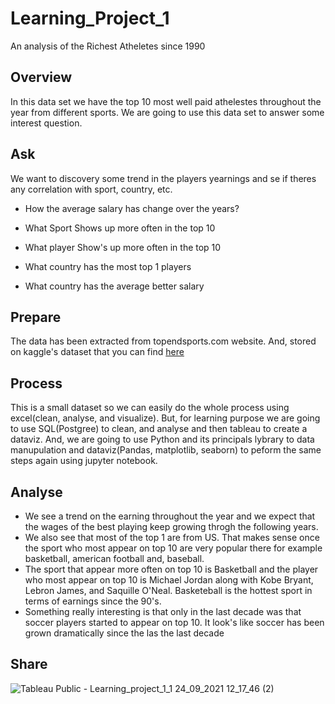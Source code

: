 # Learning_Project_1
An analysis of the Richest Atheletes since 1990 

## Overview
In this data set we have the top 10 most well paid athelestes throughout the year from different sports. We are going to use this data set to answer some interest question.

## Ask
  We want to discovery some trend in the players yearnings and se if theres any correlation with sport, country, etc.
  + How the average salary has change over the years?
	
  + What Sport Shows up more often in the top 10
	
  + What player Show's up more often in the top 10
	
  - What country has the most top 1 players 
	
  - What country has the average better salary

## Prepare 
The data has been extracted from topendsports.com website. And, stored on kaggle's dataset that you can find [here](https://www.kaggle.com/parulpandey/forbes-highest-paid-athletes-19902019)

## Process 
This is a small dataset so we can easily do the whole process using excel(clean, analyse, and visualize). But, for learning purpose we are going to use SQL(Postgree) to clean, and analyse and then tableau to create a dataviz. And, we are going to use Python and its principals lybrary to data manupulation and dataviz(Pandas, matplotlib, seaborn) to peform the same steps again using jupyter notebook.

## Analyse 
+ We see a trend on the earning throughout the year and we expect that the wages of the best playing keep growing throgh the following years.
+ We also see that most of the top 1 are from US. That makes sense once the sport who most appear on top 10 are very popular there for example basketball, american football and, baseball.
+ The sport that appear more often on top 10 is Basketball and the player who most appear on top 10 is Michael Jordan along with Kobe Bryant, Lebron James, and Saquille O'Neal. Basketeball is the hottest sport in terms of earnings since the 90's.
+ Something really interesting is that only in the last decade was that soccer players started to appear on top 10. It look's like soccer has been grown dramatically since the las the last decade 

## Share 
![Tableau Public - Learning_project_1_1 24_09_2021 12_17_46 (2)](https://user-images.githubusercontent.com/90560755/134666478-fac4160e-b53e-4712-a8c7-9234f862f6e3.png)


